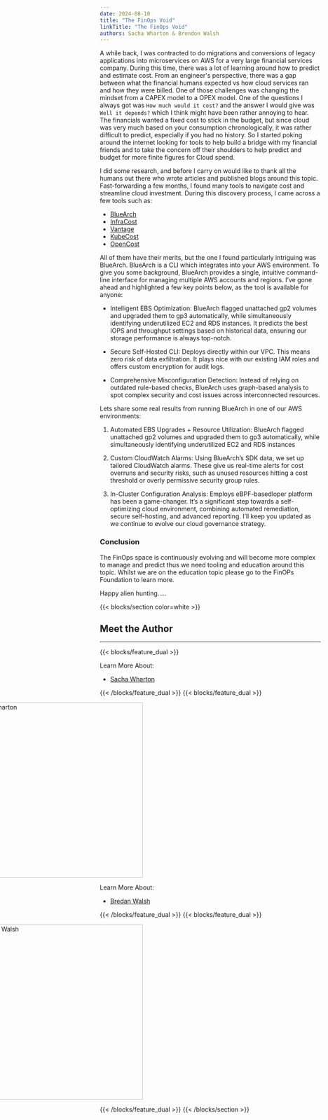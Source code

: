 ```yaml
---
date: 2024-08-10
title: "The FinOps Void"
linkTitle: "The FinOps Void"
authors: Sacha Wharton & Brendon Walsh
---
```


<!-- <div class="col-center">
<img src="/images/orteliuspi-part3.png" alt="raspberry-pi-4b" height="300px" width="650px" />
</div>
<p></p> -->

A while back, I was contracted to do migrations and conversions of legacy applications into microservices on AWS for a very large financial services company. During this time, there was a lot of learning around how to predict and estimate cost. From an engineer's perspective, there was a gap between what the financial humans expected vs how cloud services ran and how they were billed. One of those challenges was changing the mindset from a CAPEX model to a OPEX model. One of the questions I always got was `How much would it cost?` and the answer I would give was `Well it depends?` which I think might have been rather annoying to hear. The financials wanted a fixed cost to stick in the budget, but since cloud was very much based on your consumption chronologically, it was rather difficult to predict, especially if you had no history. So I started poking around the internet looking for tools to help build a bridge with my financial friends and to take the concern off their shoulders to help predict and budget for more finite figures for Cloud spend.

I did some research, and before I carry on would like to thank all the humans out there who wrote articles and published blogs around this topic. Fast-forwarding a few months, I found many tools to navigate cost and streamline cloud investment. During this discovery process, I came across a few tools such as:

- [BlueArch](https://bluearch.io/)
- [InfraCost](https://www.infracost.io/)
- [Vantage](https://www.vantage.sh/)
- [KubeCost](https://kubecost.com/)
- [OpenCost](https://www.opencost.io/)

All of them have their merits, but the one I found particularly intriguing was BlueArch. BlueArch is a CLI which integrates into your AWS environment. To give you some background, BlueArch provides a single, intuitive command-line interface for managing multiple AWS accounts and regions. I’ve gone ahead and highlighted a few key points below, as the tool is available for anyone:

- Intelligent EBS Optimization: BlueArch flagged unattached gp2 volumes and upgraded them to gp3 automatically, while simultaneously  identifying underutilized EC2 and RDS instances. It predicts the best IOPS and throughput settings based on historical data, ensuring our storage performance is always top-notch.

- Secure Self-Hosted CLI: Deploys directly within our VPC. This means zero risk of data exfiltration. It plays nice with our existing IAM roles and offers custom encryption for audit logs.

- Comprehensive Misconfiguration Detection: Instead of relying on outdated rule-based checks, BlueArch uses graph-based analysis to spot complex security and cost issues across interconnected resources.

Lets share some real results from running BlueArch in one of our AWS environments:

1. Automated EBS Upgrades + Resource Utilization: BlueArch flagged unattached gp2 volumes and upgraded them to gp3 automatically, while simultaneously identifying underutilized EC2 and RDS instances

2. Custom CloudWatch Alarms: Using BlueArch’s SDK data, we set up tailored CloudWatch alarms. These give us real-time alerts for cost overruns and security risks, such as unused resources hitting a cost threshold or overly permissive security group rules.

3. In-Cluster Configuration Analysis: Employs eBPF-basedloper platform has been a game-changer. It’s a significant step towards a self-optimizing cloud environment, combining automated remediation, secure self-hosting, and advanced reporting. I’ll keep you updated as we continue to evolve our cloud governance strategy.

### Conclusion

The FinOps space is continuously evolving and will become more complex to manage and predict thus we need tooling and education around this topic. Whilst we are on the education topic please go to the FinOPs Foundation to learn more.

Happy alien hunting.....

<!-- ### Next Steps

[How to Bake an Ortelius Pi | Part 8 | Architecture So Far](https://ortelius.io/blog/2024/08/10/how-to-bake-an-ortelius-pi-part-4-Cloudflare-Certificates-and-Traefik/) -->

{{< blocks/section color=white >}}

<h2 class="text-left">Meet the Author</h2>
<hr>

{{< blocks/feature_dual >}}

Learn More About:
- [Sacha Wharton](https://linktr.ee/sachawharton)

{{< /blocks/feature_dual >}}
{{< blocks/feature_dual >}}

<div style="position:relative;left:-60%">
<img src="/images/sacha.jpg" alt="Sachawharton" height="400px" width="400px" />
</div>

Learn More About:
- [Bredan Walsh](https://www.linkedin.com/in/brendan-mackin-walsh/)

{{< /blocks/feature_dual >}}
{{< blocks/feature_dual >}}

<div style="position:relative;left:-60%">
<img src="/images/brendan-walsh.jpg" alt="Brendan Walsh" height="400px" width="400px" />
</div>


{{< /blocks/feature_dual >}}
{{< /blocks/section >}}
